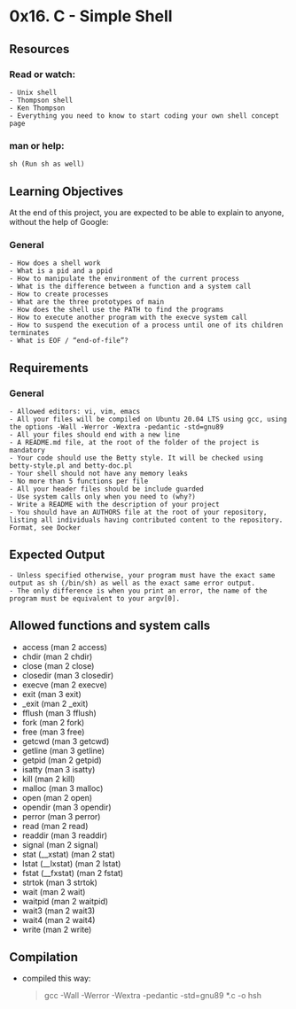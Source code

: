# 0x16. C - Simple Shell

## Resources

### Read or watch:

    - Unix shell
    - Thompson shell
    - Ken Thompson
    - Everything you need to know to start coding your own shell concept page

### man or help:

    sh (Run sh as well)
## Learning Objectives

At the end of this project, you are expected to be able to explain to anyone, without the help of Google:
### General

    - How does a shell work
    - What is a pid and a ppid
    - How to manipulate the environment of the current process
    - What is the difference between a function and a system call
    - How to create processes
    - What are the three prototypes of main
    - How does the shell use the PATH to find the programs
    - How to execute another program with the execve system call
    - How to suspend the execution of a process until one of its children terminates
    - What is EOF / “end-of-file”?
## Requirements
### General

    - Allowed editors: vi, vim, emacs
    - All your files will be compiled on Ubuntu 20.04 LTS using gcc, using the options -Wall -Werror -Wextra -pedantic -std=gnu89
    - All your files should end with a new line
    - A README.md file, at the root of the folder of the project is mandatory
    - Your code should use the Betty style. It will be checked using betty-style.pl and betty-doc.pl
    - Your shell should not have any memory leaks
    - No more than 5 functions per file
    - All your header files should be include guarded
    - Use system calls only when you need to (why?)
    - Write a README with the description of your project
    - You should have an AUTHORS file at the root of your repository, listing all individuals having contributed content to the repository. Format, see Docker
## Expected Output

    - Unless specified otherwise, your program must have the exact same output as sh (/bin/sh) as well as the exact same error output.
    - The only difference is when you print an error, the name of the program must be equivalent to your argv[0].

## Allowed functions and system calls

   - access (man 2 access)
   - chdir (man 2 chdir)
   - close (man 2 close)
   - closedir (man 3 closedir)
   -  execve (man 2 execve)
   - exit (man 3 exit)
   - _exit (man 2 _exit)
   - fflush (man 3 fflush)
   - fork (man 2 fork)
   - free (man 3 free)
   - getcwd (man 3 getcwd)
   - getline (man 3 getline)
   - getpid (man 2 getpid)
   - isatty (man 3 isatty)
   - kill (man 2 kill)
   - malloc (man 3 malloc)
   - open (man 2 open)
   - opendir (man 3 opendir)
   - perror (man 3 perror)
   - read (man 2 read)
   - readdir (man 3 readdir)
   - signal (man 2 signal)
   - stat (__xstat) (man 2 stat)
   - lstat (__lxstat) (man 2 lstat)
   - fstat (__fxstat) (man 2 fstat)
   - strtok (man 3 strtok)
   - wait (man 2 wait)
   - waitpid (man 2 waitpid)
   - wait3 (man 2 wait3)
   - wait4 (man 2 wait4)
   - write (man 2 write)

## Compilation

- compiled this way:
	> gcc -Wall -Werror -Wextra -pedantic -std=gnu89 *.c -o hsh

